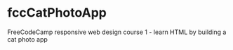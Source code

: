# fccCatPhotoApp
FreeCodeCamp responsive web design course 1 - learn HTML by building a cat photo app
